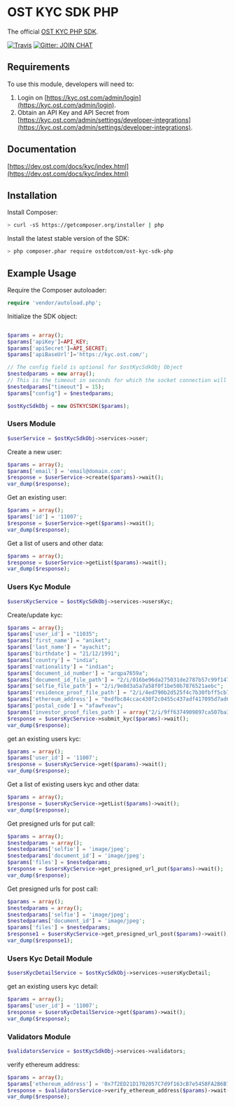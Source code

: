 # OST KYC SDK PHP
The official [OST KYC PHP SDK](https://dev.ost.com/docs/kyc/index.html).

[![Travis](https://travis-ci.org/OpenSTFoundation/ost-kyc-sdk-php.svg?branch=master)](https://travis-ci.org/OpenSTFoundation/ost-kyc-sdk-php)
[![Gitter: JOIN CHAT](https://img.shields.io/badge/gitter-JOIN%20CHAT-brightgreen.svg)](https://gitter.im/OpenSTFoundation/SimpleToken)

## Requirements

To use this module, developers will need to:
1. Login on [https://kyc.ost.com/admin/login](https://kyc.ost.com/admin/login).
2. Obtain an API Key and API Secret from [https://kyc.ost.com/admin/settings/developer-integrations](https://kyc.ost.com/admin/settings/developer-integrations).

## Documentation

[https://dev.ost.com/docs/kyc/index.html](https://dev.ost.com/docs/kyc/index.html)

## Installation

Install Composer:

```bash
> curl -sS https://getcomposer.org/installer | php
```

Install the latest stable version of the SDK:

```bash
> php composer.phar require ostdotcom/ost-kyc-sdk-php
```

## Example Usage

Require the Composer autoloader:

```php
require 'vendor/autoload.php';
```

Initialize the SDK object:

```php

$params = array();
$params['apiKey']=API_KEY;
$params['apiSecret']=API_SECRET;
$params['apiBaseUrl']='https://kyc.ost.com/';

// The config field is optional for $ostKycSdkObj Object
$nestedparams = new array();
// This is the timeout in seconds for which the socket connection will remain open
$nestedparams["timeout"] = 15);
$params["config"] = $nestedparams;

$ostKycSdkObj = new OSTKYCSDK($params);

```

### Users Module 

```php
$userService = $ostKycSdkObj->services->user;
```

Create a new user:

```php
$params = array();
$params['email'] = 'email@domain.com';
$response = $userService->create($params)->wait();
var_dump($response);
```

Get an existing user:

```php
$params = array();
$params['id'] = '11007';
$response = $userService->get($params)->wait();
var_dump($response);
```

Get a list of users and other data:

```php
$params = array();
$response = $userService->getList($params)->wait();
var_dump($response);
```

### Users Kyc Module

```php
$usersKycService = $ostKycSdkObj->services->usersKyc;
```

Create/update kyc:

```php
$params = array();
$params['user_id'] = "11035";
$params['first_name'] = "aniket";
$params['last_name'] = "ayachit";
$params['birthdate'] = "21/12/1991";
$params['country'] = "india";
$params['nationality'] = "indian";
$params['document_id_number'] = "arqpa7659a";
$params['document_id_file_path'] = "2/i/016be96da275031de2787b57c99f1471";
$params['selfie_file_path'] = "2/i/9e8d3a5a7a58f0f1be50b7876521aebc";
$params['residence_proof_file_path'] = "2/i/4ed790b2d525f4c7b30fbff5cb7bbbdb";
$params['ethereum_address'] = "0xdfbc84ccac430f2c0455c437adf417095d7ad68e";
$params['postal_code'] = "afawfveav";
$params['investor_proof_files_path'] = array("2/i/9ff6374909897ca507ba3077ee8587da", "2/i/4872730399670c6d554ab3821d63ebce");
$response = $usersKycService->submit_kyc($params)->wait();
var_dump($response);
```

get an existing users kyc:

```php
$params = array();
$params['user_id'] = '11007';
$response = $usersKycService->get($params)->wait();
var_dump($response);
```

Get a list of existing users kyc and other data:

```php
$params = array();
$response = $usersKycService->getList($params)->wait();
var_dump($response);
```

Get presigned urls for put call:

```php
$params = array();
$nestedparams = array();
$nestedparams['selfie'] = 'image/jpeg';
$nestedparams['document_id'] = 'image/jpeg';
$params['files'] = $nestedparams;
$response = $usersKycService->get_presigned_url_put($params)->wait();
var_dump($response);
```

Get presigned urls for post call:

```php
$params = array();
$nestedparams = array();
$nestedparams['selfie'] = 'image/jpeg';
$nestedparams['document_id'] = 'image/jpeg';
$params['files'] = $nestedparams;
$response1 = $usersKycService->get_presigned_url_post($params)->wait();
var_dump($response1);
```

### Users Kyc Detail Module

```php
$usersKycDetailService = $ostKycSdkObj->services->usersKycDetail;
```

get an existing users kyc detail:

```php
$params = array();
$params['user_id'] = '11007';
$response = $usersKycDetailService->get($params)->wait();
var_dump($response);
```

### Validators Module

```php
$validatorsService = $ostKycSdkObj->services->validators;
```

verify ethereum address:

```php
$params = array();
$params['ethereum_address'] = '0x7f2ED21D1702057C7d9f163cB7e5458FA2B6B7c4';
$response = $validatorsService->verify_ethereum_address($params)->wait();
var_dump($response);
```

